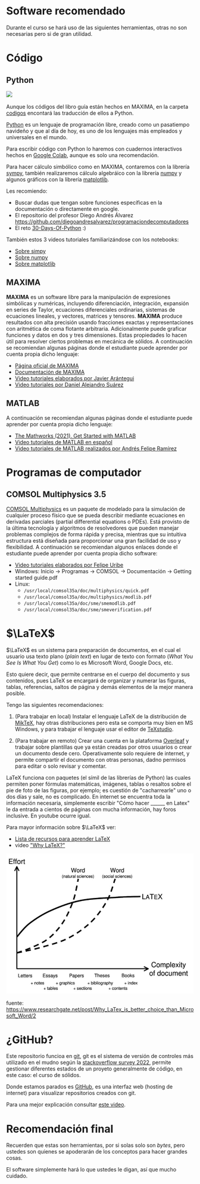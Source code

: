 # Software recomendado 

Durante el curso se hará uso de las siguientes herramientas, otras no son necesarias pero si de gran utilidad.

# Código

## Python

![](https://upload.wikimedia.org/wikipedia/commons/c/c3/Python-logo-notext.svg)

Aunque los códigos del libro guía están hechos en MAXIMA, en la carpeta [codigos](../codigos/) encontará las traducción de ellos a Python.

[Python](https://www.python.org/) es un lenguaje de programación libre, creado como un pasatiempo navideño y que al día de hoy, es uno de los lenguajes más empleados y universales en el mundo. 

Para escribir código con Python lo haremos con cuadernos interactivos hechos en [Google Colab](https://colab.research.google.com/?hl=es), aunque es solo una recomendación.

Para hacer cálculo simbólico como en MAXIMA, contaremos con la librería [sympy](https://www.sympy.org/), también realizaremos cálculo algebráico con la librería [numpy](https://numpy.org/) y algunos gráficos con la librería [matplotlib](https://matplotlib.org/).

Les recomiendo:
* Buscar dudas que tengan sobre funciones específicas en la documentación o directamente en google.
* El repositorio del profesor Diego Andrés Álvarez <https://github.com/diegoandresalvarez/programaciondecomputadores>
* El reto [30-Days-Of-Python](https://github.com/Asabeneh/30-Days-Of-Python) :)

También estos 3 videos tutoriales familiarizándose con los notebooks:
* [Sobre simpy](https://www.youtube.com/watch?v=1yBPEPhq54M&ab_channel=Mr.PSolver)
* [Sobre numpy](https://www.youtube.com/watch?v=DcfYgePyedM&ab_channel=Mr.PSolver)
* [Sobre matplotlib](https://www.youtube.com/watch?v=cTJBJH8hacc&ab_channel=Mr.PSolver)


## MAXIMA
**MAXIMA** es un software libre para la manipulación de expresiones simbólicas y numéricas, incluyendo diferenciación, integración, expansión en series de Taylor, ecuaciones diferenciales ordinarias, sistemas de ecuaciones lineales, y vectores, matrices y tensores. **MAXIMA** produce resultados con alta precisión usando fracciones exactas y representaciones con aritmética de coma flotante arbitraria. Adicionalmente puede graficar funciones y datos en dos y tres dimensiones. Estas propiedades lo hacen útil para resolver ciertos problemas en mecánica de sólidos. A continuación se recomiendan algunas páginas donde el estudiante puede aprender por cuenta propia dicho lenguaje:

* [Página oficial de MAXIMA](http://maxima.sourceforge.net/)
* [Documentación de MAXIMA](http://maxima.sourceforge.net/documentation.html)
* [Video tutoriales elaborados por Javier Arántegui](http://vimeo.com/maximajaj)
* [Video tutoriales por Daniel Alejandro Suárez](https://www.youtube.com/playlist?list=PLFk7DOCMKbw_QrywlNmPtCmaNH_wSu28g)




## MATLAB
A continuación se recomiendan algunas páginas donde el estudiante puede aprender por cuenta propia dicho lenguaje:
* [The Mathworks (2021). Get Started with MATLAB](https://www.mathworks.com/help/matlab/getting-started-with-matlab.html)
* [Video tutoriales de MATLAB en español](http://matlablatino.blogspot.com/)
* [Video tutoriales de MATLAB realizados por Andrés Felipe Ramírez](https://www.youtube.com/playlist?list=PLj3KYX7UqPG8uZWqtQ7ZBG1DSou1fLDMS)


# Programas de computador

## COMSOL Multiphysics 3.5
[COMSOL Multiphysics](http://www.comsol.com/) es un paquete de modelado para la simulación de cualquier proceso físico que se pueda describir mediante ecuaciones en derivadas parciales (partial differential equations o PDEs). Está provisto de la última tecnología y algoritmos de resolvedores que pueden manejar problemas complejos de forma rápida y precisa, mientras que su intuitiva estructura está diseñada para proporcionar una gran facilidad de uso y flexibilidad. A continuación se recomiendan algunos enlaces donde el estudiante puede aprender por cuenta propia dicho software:

* [Video tutoriales elaborados por Felipe Uribe](https://vimeo.com/user1637955)
* Windows: Inicio -> Programas -> COMSOL -> Documentación -> Getting started guide.pdf
* Linux:
  * `/usr/local/comsol35a/doc/multiphysics/quick.pdf` 
  * `/usr/local/comsol35a/doc/multiphysics/modlib.pdf`
  * `/usr/local/comsol35a/doc/sme/smemodlib.pdf`
  * `/usr/local/comsol35a/doc/sme/smeverification.pdf`


# $\LaTeX$

$\LaTeX$ es un sistema para preparación de documentos, en el cual el usuario usa texto plano (*plain text*) en lugar de texto con formato (*What You See Is What You Get*) como lo es Microsoft Word, Google Docs, etc. 

Esto quiere decir, que permite centrarse en el cuerpo del documento y sus contenidos, pues LaTeX se encargará de organizar y numerar las figuras, tablas, referencias, saltos de página y demás elementos de la mejor manera posible. 

Tengo las siguientes recomendaciones:

1. (Para trabajar en local) Instalar el lenguaje LaTeX de la distribución de [MikTeX](https://miktex.org/download), hay otras distribuciones pero esta se comporta muy bien en MS Windows, y para trabajar el lenguaje usar el editor de [TeXstudio](https://www.texstudio.org/).

2. (Para trabajar en remoto) Crear una cuenta en la plataforma [Overleaf](https://www.overleaf.com/) y trabajar sobre plantillas que ya están creadas por otros usuarios o crear un documento desde cero. Operativamente solo requiere de internet, y permite compartir el documento con otras personas, dadno permisos para editar o solo revisar y comentar.

LaTeX funciona con paquetes (el símil de las librerías de Python) las cuales permiten poner fórmulas matemáticas, imágenes, tablas o resaltos sobre el pie de foto de las figuras, por ejemplo; es cuestión de "cacharrearle" uno o dos días y sale, no es complicado. En internet se encuentra toda la información necesaria, simplemente escribir "Cómo hacer ______ en Latex" le da entrada a cientos de páginas con mucha información, hay foros inclusive. En youtube ocurre igual.

Para mayor información sobre $\LaTeX$ ver:

* [Lista de recursos para aprender LaTeX](https://tex.stackexchange.com/questions/11/what-are-good-learning-resources-for-a-latex-beginner)
* video ["Why LaTeX?"](https://www.youtube.com/watch?v=9eLjt5Lrocw&list=PLFB8R5rtkrDqI-HER8qio0_XuctRn7rss&index=42&ab_channel=EitanLees) 


![](../figs/LaTeX-vs-Word.jpg)

fuente: <https://www.researchgate.net/post/Why_LaTex_is_better_choice_than_Microsoft_Word/2>



# ¿GitHub?

Este repositorio funcioa en [git](https://git-scm.com/), git es el sistema de versión de controles más utilizado en el mudno según la [stackoverflow survey 2022](https://survey.stackoverflow.co/2022/#technology-version-control), permite gestionar diferentes estados de un proyeto generalmente de código, en este caso: el curso de sólidos. 

Donde estamos parados es [GitHub](), es una interfaz web (hosting de internet) para visualizar repositorios creados con git.

Para una mejor explicación consultar [este video](https://www.youtube.com/embed/DinilgacaWs?start=0&end=52).



# Recomendación final

Recuerden que estas son herramientas, por si solas solo son *bytes*, pero ustedes son quienes se apoderarán de los conceptos para hacer grandes cosas.

El software simplemente hará lo que ustedes le digan, así que mucho cuidado.